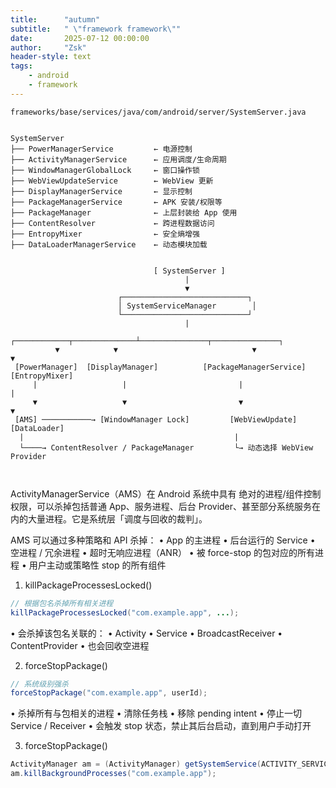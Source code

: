 ```yaml
---
title:      "autumn"
subtitle:   " \"framework framework\""
date:       2025-07-12 00:00:00
author:     "Zsk"
header-style: text
tags:
    - android
    - framework
---
```



```shell
frameworks/base/services/java/com/android/server/SystemServer.java


SystemServer
├── PowerManagerService         ← 电源控制
├── ActivityManagerService      ← 应用调度/生命周期
├── WindowManagerGlobalLock     ← 窗口操作锁
├── WebViewUpdateService        ← WebView 更新
├── DisplayManagerService       ← 显示控制
├── PackageManagerService       ← APK 安装/权限等
├── PackageManager              ← 上层封装给 App 使用
├── ContentResolver             ← 跨进程数据访问
├── EntropyMixer                ← 安全熵增强
├── DataLoaderManagerService    ← 动态模块加载


                                [ SystemServer ]
                                       |
                                       ▼
                        ┌────────────────────────────┐
                        │ SystemServiceManager        │
                        └────────────────────────────┘
                                       |
          ┌────────────┬──────────────┴───────────────┬───────────────┐
          ▼            ▼                              ▼               ▼
 [PowerManager]  [DisplayManager]          [PackageManagerService]   [EntropyMixer]
     |                   |                         |                     |
     ▼                   ▼                         ▼                     ▼
 [AMS] ───────────→ [WindowManager Lock]         [WebViewUpdate]     [DataLoader]
  |                                               |
  └────→ ContentResolver / PackageManager         └→ 动态选择 WebView Provider



```

ActivityManagerService（AMS）在 Android 系统中具有 绝对的进程/组件控制权限，可以杀掉包括普通 App、服务进程、后台 Provider、甚至部分系统服务在内的大量进程。它是系统层「调度与回收的裁判」。


AMS 可以通过多种策略和 API 杀掉：
	•	App 的主进程
	•	后台运行的 Service
	•	空进程 / 冗余进程
	•	超时无响应进程（ANR）
	•	被 force-stop 的包对应的所有进程
	•	用户主动或策略性 stop 的所有组件

1. killPackageProcessesLocked()
   


```java
// 根据包名杀掉所有相关进程
killPackageProcessesLocked("com.example.app", ...);
```
•	会杀掉该包名关联的：
•	Activity
•	Service
•	BroadcastReceiver
•	ContentProvider
•	也会回收空进程

2. forceStopPackage()

```java
// 系统级别强杀
forceStopPackage("com.example.app", userId);
```
•	杀掉所有与包相关的进程
•	清除任务栈
•	移除 pending intent
•	停止一切 Service / Receiver
•	会触发 stop 状态，禁止其后台启动，直到用户手动打开


3. forceStopPackage()

```java
ActivityManager am = (ActivityManager) getSystemService(ACTIVITY_SERVICE);
am.killBackgroundProcesses("com.example.app");
```